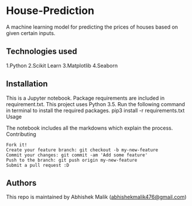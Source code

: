# House-Prediction
A machine learning model for predicting the prices of houses based on given certain inputs.

## Technologies used 
1.Python
2.Scikit Learn
3.Matplotlib
4.Seaborn

## Installation

This is a Jupyter notebook. Package requirements are included in requirement.txt. This project uses Python 3.5. Run the following command in terminal to install the required packages. pip3 install -r requirements.txt
Usage

The notebook includes all the markdowns which explain the process.
Contributing

    Fork it!
    Create your feature branch: git checkout -b my-new-feature
    Commit your changes: git commit -am 'Add some feature'
    Push to the branch: git push origin my-new-feature
    Submit a pull request :D

## Authors

This repo is maintained by Abhishek Malik (abhishekmalik476@gmail.com)
